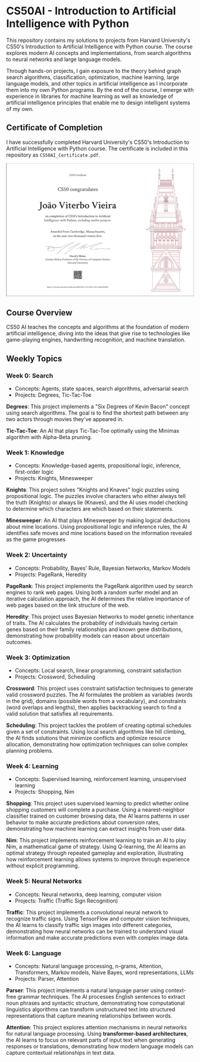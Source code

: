 # CS50AI - Introduction to Artificial Intelligence with Python

This repository contains my solutions to projects from Harvard University's CS50's Introduction to Artificial Intelligence with Python course. The course explores modern AI concepts and implementations, from search algorithms to neural networks and large language models. 

Through hands-on projects, I gain exposure to the theory behind graph search algorithms, classification, optimization, machine learning, large language models, and other topics in artificial intelligence as I incorporate them into my own Python programs. By the end of the course, I emerge with experience in libraries for machine learning as well as knowledge of artificial intelligence principles that enable me to design intelligent systems of my own.

## Certificate of Completion

I have successfully completed Harvard University's CS50's Introduction to Artificial Intelligence with Python course. The certificate is included in this repository as `CS50AI_Certificate.pdf`.

![CS50 AI Certificate](CS50AI_Certificate.png)



## Course Overview

CS50 AI teaches the concepts and algorithms at the foundation of modern artificial intelligence, diving into the ideas that give rise to technologies like game-playing engines, handwriting recognition, and machine translation.

## Weekly Topics

### Week 0: Search
- Concepts: Agents, state spaces, search algorithms, adversarial search
- Projects: Degrees, Tic-Tac-Toe

**Degrees**: This project implements a "Six Degrees of Kevin Bacon" concept using search algorithms. The goal is to find the shortest path between any two actors through movies they've appeared in. 

**Tic-Tac-Toe**: An AI that plays Tic-Tac-Toe optimally using the Minimax algorithm with Alpha-Beta pruning.

### Week 1: Knowledge
- Concepts: Knowledge-based agents, propositional logic, inference, first-order logic
- Projects: Knights, Minesweeper

**Knights**: This project solves "Knights and Knaves" logic puzzles using propositional logic. The puzzles involve characters who either always tell the truth (Knights) or always lie (Knaves), and the AI uses model checking to determine which characters are which based on their statements.

**Minesweeper**: An AI that plays Minesweeper by making logical deductions about mine locations. Using propositional logic and inference rules, the AI identifies safe moves and mine locations based on the information revealed as the game progresses

### Week 2: Uncertainty
- Concepts: Probability, Bayes' Rule, Bayesian Networks, Markov Models
- Projects: PageRank, Heredity

**PageRank**: This project implements the PageRank algorithm used by search engines to rank web pages. Using both a random surfer model and an iterative calculation approach, the AI determines the relative importance of web pages based on the link structure of the web.

**Heredity**: This project uses Bayesian Networks to model genetic inheritance of traits. The AI calculates the probability of individuals having certain genes based on their family relationships and known gene distributions, demonstrating how probability models can reason about uncertain outcomes.

### Week 3: Optimization
- Concepts: Local search, linear programming, constraint satisfaction
- Projects: Crossword, Scheduling

**Crossword**: This project uses constraint satisfaction techniques to generate valid crossword puzzles. The AI formulates the problem as variables (words in the grid), domains (possible words from a vocabulary), and constraints (word overlaps and lengths), then applies backtracking search to find a valid solution that satisfies all requirements.

**Scheduling**: This project tackles the problem of creating optimal schedules given a set of constraints. Using local search algorithms like hill climbing, the AI finds solutions that minimize conflicts and optimize resource allocation, demonstrating how optimization techniques can solve complex planning problems.

### Week 4: Learning
- Concepts: Supervised learning, reinforcement learning, unsupervised learning
- Projects: Shopping, Nim

**Shopping**: This project uses supervised learning to predict whether online shopping customers will complete a purchase. Using a nearest-neighbor classifier trained on customer browsing data, the AI learns patterns in user behavior to make accurate predictions about conversion rates, demonstrating how machine learning can extract insights from user data.

**Nim**: This project implements reinforcement learning to train an AI to play Nim, a mathematical game of strategy. Using Q-learning, the AI learns an optimal strategy through repeated gameplay and exploration, illustrating how reinforcement learning allows systems to improve through experience without explicit programming.

### Week 5: Neural Networks
- Concepts: Neural networks, deep learning, computer vision
- Projects: Traffic (Traffic Sign Recognition)

**Traffic**: This project implements a convolutional neural network to recognize traffic signs. Using TensorFlow and computer vision techniques, the AI learns to classify traffic sign images into different categories, demonstrating how neural networks can be trained to understand visual information and make accurate predictions even with complex image data.

### Week 6: Language
- Concepts: Natural language processing, n-grams, Attention, Transformers, Markov models, Naive Bayes, word representations, LLMs
- Projects: Parser, Attention

**Parser**: This project implements a natural language parser using context-free grammar techniques. The AI processes English sentences to extract noun phrases and syntactic structure, demonstrating how computational linguistics algorithms can transform unstructured text into structured representations that capture meaning relationships between words.

**Attention**: This project explores attention mechanisms in neural networks for natural language processing. Using **transformer-based architectures**, the AI learns to focus on relevant parts of input text when generating responses or translations, demonstrating how modern language models can capture contextual relationships in text data.

